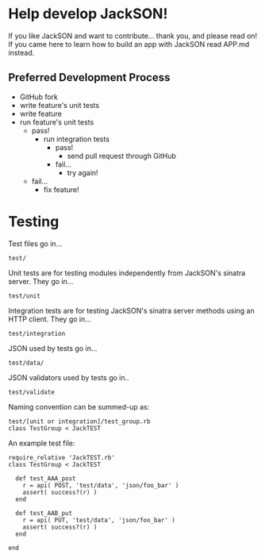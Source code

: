 # Help develop JackSON!
If you like JackSON and want to contribute... thank you, and please read on!
If you came here to learn how to build an app with JackSON read APP.md instead.

## Preferred Development Process
* GitHub fork
* write feature's unit tests
* write feature
* run feature's unit tests
	* pass!
		* run integration tests
			* pass!
				* send pull request through GitHub
			* fail...
				* try again!
	* fail...
		* fix feature!

# Testing
Test files go in...

	test/

Unit tests are for testing modules independently from JackSON's sinatra server. They go in...

	test/unit

Integration tests are for testing JackSON's sinatra server methods using an HTTP client.  They go in...

	test/integration

JSON used by tests go in...

	test/data/

JSON validators used by tests go in..

	test/validate

Naming convention can be summed-up as:

	test/[unit or integration]/test_group.rb
	class TestGroup < JackTEST

An example test file:

	require_relative 'JackTEST.rb'
	class TestGroup < JackTEST
	
	  def test_AAA_post
	    r = api( POST, 'test/data', 'json/foo_bar' )
	    assert( success?(r) )
	  end
	  
	  def test_AAB_put
	    r = api( PUT, 'test/data', 'json/foo_bar' )
	    assert( success?(r) )
	  end
	  
    end
